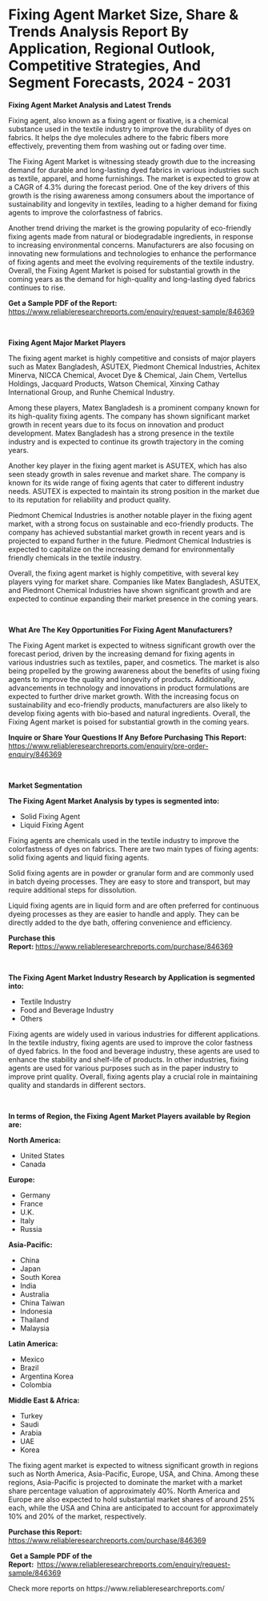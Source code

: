 <p><h1>Fixing Agent Market Size, Share & Trends Analysis Report By Application, Regional Outlook, Competitive Strategies, And Segment Forecasts, 2024 - 2031</h1></p><p><strong>Fixing Agent Market Analysis and Latest Trends</strong></p>
<p><p>Fixing agent, also known as a fixing agent or fixative, is a chemical substance used in the textile industry to improve the durability of dyes on fabrics. It helps the dye molecules adhere to the fabric fibers more effectively, preventing them from washing out or fading over time.</p><p>The Fixing Agent Market is witnessing steady growth due to the increasing demand for durable and long-lasting dyed fabrics in various industries such as textile, apparel, and home furnishings. The market is expected to grow at a CAGR of 4.3% during the forecast period. One of the key drivers of this growth is the rising awareness among consumers about the importance of sustainability and longevity in textiles, leading to a higher demand for fixing agents to improve the colorfastness of fabrics.</p><p>Another trend driving the market is the growing popularity of eco-friendly fixing agents made from natural or biodegradable ingredients, in response to increasing environmental concerns. Manufacturers are also focusing on innovating new formulations and technologies to enhance the performance of fixing agents and meet the evolving requirements of the textile industry. Overall, the Fixing Agent Market is poised for substantial growth in the coming years as the demand for high-quality and long-lasting dyed fabrics continues to rise.</p></p>
<p><strong>Get a Sample PDF of the Report:&nbsp;</strong> <a href="https://www.reliableresearchreports.com/enquiry/request-sample/846369">https://www.reliableresearchreports.com/enquiry/request-sample/846369</a></p>
<p>&nbsp;</p>
<p><strong>Fixing Agent Major Market Players</strong></p>
<p><p>The fixing agent market is highly competitive and consists of major players such as Matex Bangladesh, ASUTEX, Piedmont Chemical Industries, Achitex Minerva, NICCA Chemical, Avocet Dye & Chemical, Jain Chem, Vertellus Holdings, Jacquard Products, Watson Chemical, Xinxing Cathay International Group, and Runhe Chemical Industry. </p><p>Among these players, Matex Bangladesh is a prominent company known for its high-quality fixing agents. The company has shown significant market growth in recent years due to its focus on innovation and product development. Matex Bangladesh has a strong presence in the textile industry and is expected to continue its growth trajectory in the coming years.</p><p>Another key player in the fixing agent market is ASUTEX, which has also seen steady growth in sales revenue and market share. The company is known for its wide range of fixing agents that cater to different industry needs. ASUTEX is expected to maintain its strong position in the market due to its reputation for reliability and product quality.</p><p>Piedmont Chemical Industries is another notable player in the fixing agent market, with a strong focus on sustainable and eco-friendly products. The company has achieved substantial market growth in recent years and is projected to expand further in the future. Piedmont Chemical Industries is expected to capitalize on the increasing demand for environmentally friendly chemicals in the textile industry.</p><p>Overall, the fixing agent market is highly competitive, with several key players vying for market share. Companies like Matex Bangladesh, ASUTEX, and Piedmont Chemical Industries have shown significant growth and are expected to continue expanding their market presence in the coming years.</p></p>
<p>&nbsp;</p>
<p><strong>What Are The Key Opportunities For Fixing Agent Manufacturers?</strong></p>
<p><p>The Fixing Agent market is expected to witness significant growth over the forecast period, driven by the increasing demand for fixing agents in various industries such as textiles, paper, and cosmetics. The market is also being propelled by the growing awareness about the benefits of using fixing agents to improve the quality and longevity of products. Additionally, advancements in technology and innovations in product formulations are expected to further drive market growth. With the increasing focus on sustainability and eco-friendly products, manufacturers are also likely to develop fixing agents with bio-based and natural ingredients. Overall, the Fixing Agent market is poised for substantial growth in the coming years.</p></p>
<p><strong>Inquire or Share Your Questions If Any Before Purchasing This Report:</strong> <a href="https://www.reliableresearchreports.com/enquiry/pre-order-enquiry/846369">https://www.reliableresearchreports.com/enquiry/pre-order-enquiry/846369</a></p>
<p>&nbsp;</p>
<p><strong>Market Segmentation</strong></p>
<p><strong>The Fixing Agent Market Analysis by types is segmented into:</strong></p>
<p><ul><li>Solid Fixing Agent</li><li>Liquid Fixing Agent</li></ul></p>
<p><p>Fixing agents are chemicals used in the textile industry to improve the colorfastness of dyes on fabrics. There are two main types of fixing agents: solid fixing agents and liquid fixing agents. </p><p>Solid fixing agents are in powder or granular form and are commonly used in batch dyeing processes. They are easy to store and transport, but may require additional steps for dissolution.</p><p>Liquid fixing agents are in liquid form and are often preferred for continuous dyeing processes as they are easier to handle and apply. They can be directly added to the dye bath, offering convenience and efficiency.</p></p>
<p><strong>Purchase this Report:&nbsp;</strong><a href="https://www.reliableresearchreports.com/purchase/846369">https://www.reliableresearchreports.com/purchase/846369</a></p>
<p>&nbsp;</p>
<p><strong>The Fixing Agent Market Industry Research by Application is segmented into:</strong></p>
<p><ul><li>Textile Industry</li><li>Food and Beverage Industry</li><li>Others</li></ul></p>
<p><p>Fixing agents are widely used in various industries for different applications. In the textile industry, fixing agents are used to improve the color fastness of dyed fabrics. In the food and beverage industry, these agents are used to enhance the stability and shelf-life of products. In other industries, fixing agents are used for various purposes such as in the paper industry to improve print quality. Overall, fixing agents play a crucial role in maintaining quality and standards in different sectors.</p></p>
<p>&nbsp;</p>
<p><strong>In terms of Region, the Fixing Agent Market Players available by Region are:</strong></p>
<p>
    <p> <strong> North America: </strong>
        <ul>
            <li>United States</li>
            <li>Canada</li>
        </ul>
        </p> 
    <p> <strong> Europe: </strong>
        <ul>
            <li>Germany</li>
            <li>France</li>
            <li>U.K.</li>
            <li>Italy</li>
            <li>Russia</li>
        </ul>
        </p> 
    <p> <strong> Asia-Pacific: </strong>
        <ul>
            <li>China</li>
            <li>Japan</li>
            <li>South Korea</li>
            <li>India</li>
            <li>Australia</li>
            <li>China Taiwan</li>
            <li>Indonesia</li>
            <li>Thailand</li>
            <li>Malaysia</li>
        </ul>
        </p> 
    <p> <strong> Latin America: </strong>
        <ul>
            <li>Mexico</li>
            <li>Brazil</li>
            <li>Argentina Korea</li>
            <li>Colombia</li>
        </ul>
        </p> 
    <p> <strong> Middle East & Africa: </strong>
        <ul>
            <li>Turkey</li>
            <li>Saudi</li>
            <li>Arabia</li>
            <li>UAE</li>
            <li>Korea</li>
        </ul>
    </p>
    </p>
<p><p>The fixing agent market is expected to witness significant growth in regions such as North America, Asia-Pacific, Europe, USA, and China. Among these regions, Asia-Pacific is projected to dominate the market with a market share percentage valuation of approximately 40%. North America and Europe are also expected to hold substantial market shares of around 25% each, while the USA and China are anticipated to account for approximately 10% and 20% of the market, respectively.</p></p>
<p><strong>Purchase this Report: </strong><a href="https://www.reliableresearchreports.com/purchase/846369">https://www.reliableresearchreports.com/purchase/846369</a></p>
<p>&nbsp;<strong>Get a Sample PDF of the Report:&nbsp;&nbsp;</strong><a href="https://www.reliableresearchreports.com/enquiry/request-sample/846369">https://www.reliableresearchreports.com/enquiry/request-sample/846369</a></p>
<p><strong></strong></p>
<p>Check more reports on https://www.reliableresearchreports.com/</p>
